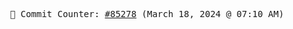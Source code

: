 <p align="center">
    <samp>
        📮 Commit Counter: <a href="https://github.com/Javascript-void0/Javascript-void0/commits/main">#85278</a> (March 18, 2024 @ 07:10 AM)
    </samp>
</p>